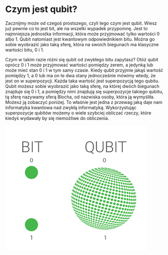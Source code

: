 # Czym jest qubit?

Zacznijmy może od czegoś prostszego, czyli tego czym jest qubit. Wiesz już pewnie co to jest bit, ale na wszelki wypadek przypomnę. Jest to najmniejsza jednostka informacji, która może przyjmować tylko wartości 0 albo 1. Qubit natomiast jest kwantowym odpowiednikiem bitu. Można go sobie wyobrazić jako taką sferę, która na swoich biegunach ma klasyczne wartości bitu, 0 i 1.  

Czym w takim razie różni się qubit od zwykłego bitu zapytasz? Otóż qubit oprócz 0 i 1 może przyjmować wartości pomiędzy zerem, a jedynką lub może mieć stan 0 i 1 w tym samy czasie. Kiedy qubit przyjmie jakąś wartość pomiędzy 1, a 0 lub ma on te dwa stany jednocześnie mówimy wtedy, że jest on w superpozycji. Każda taka wartość jest superpozycją tego qubitu. Qubit możesz sobie wyobrazić jako taką sferę, na której dwóch biegunach znajduje się 0 i 1, a pomiędzy nimi znajdują się superpozycje takiego qubitu, tą sferę nazywamy sferą Blocha, od nazwiska osoby, która ją wymyśliła. Możesz ją zobaczyć poniżej. To właśnie jest jedna z przewag jaką daje nam informatyka kwantowa nad zwykłą informatyką. Wykorzystując superpozycje qubitów możemy o wiele szybciej obliczać rzeczy, które kiedyś wydawały by się niemożliwe do obliczenia.

![Porównanie bitu i qubitu](../../img/qubit.png)
